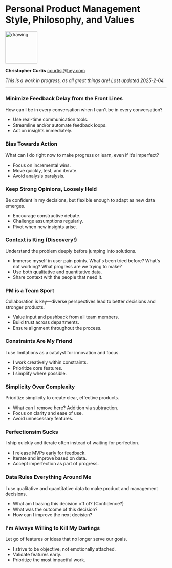 # Personal Product Management Style, Philosophy, and Values

<img src="https://firebasestorage.googleapis.com/v0/b/resume-co.appspot.com/o/resume_assets%2FvO1IrNsNdxM5H2FzO0fv%2Fsquare?alt=media&token=02610c31-e506-47cd-a64b-c4502399cd49" alt="drawing" width="100"/>

**Christopher Curtis**
ccurtisj@hey.com

_This is a work in progress, as all great things are! Last updated 2025-2-04._

---

### Minimize Feedback Delay from the Front Lines
How can I be in every conversation when I can't be in every conversation?

- Use real-time communication tools.
- Streamline and/or automate feedback loops.
- Act on insights immediately.

### Bias Towards Action
What can I do right now to make progress or learn, even if it’s imperfect?

- Focus on incremental wins.
- Move quickly, test, and iterate.
- Avoid analysis paralysis.

### Keep Strong Opinions, Loosely Held
Be confident in my decisions, but flexible enough to adapt as new data emerges.

- Encourage constructive debate.
- Challenge assumptions regularly.
- Pivot when new insights arise.

### Context is King (Discovery!)
Understand the problem deeply before jumping into solutions.

- Immerse myself in user pain points. What's been tried before? What's not working? What progress are we trying to make?
- Use both qualitative and quantitative data.
- Share context with the people that need it.

### PM is a Team Sport
Collaboration is key—diverse perspectives lead to better decisions and stronger products.

- Value input and pushback from all team members.
- Build trust across departments.
- Ensure alignment throughout the process.

### Constraints Are My Friend
I use limitations as a catalyst for innovation and focus.

- I work creatively within constraints.
- Prioritize core features.
- I simplify where possible.

### Simplicity Over Complexity
Prioritize simplicity to create clear, effective products.

- What can I remove here? Addition via subtraction.
- Focus on clarity and ease of use.
- Avoid unnecessary features.

### Perfectionsim Sucks
I ship quickly and iterate often instead of waiting for perfection.

- I release MVPs early for feedback.
- Iterate and improve based on data.
- Accept imperfection as part of progress.

### Data Rules Everything Around Me
I use qualitative and quantitative data to make product and management decisions.

- What am I basing this decision off of? (Confidence?)
- What was the outcome of this decision?
- How can I improve the next decision?

### I'm Always Willing to Kill My Darlings
Let go of features or ideas that no longer serve our goals.

- I strive to be objective, not emotionally attached.
- Validate features early.
- Prioritize the most impactful work.

